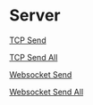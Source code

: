 # Server

[TCP Send](TCP%20Send)

[TCP Send All](TCP%20Send%20All)

[Websocket Send](Websocket%20Send)

[Websocket Send All](Websocket%20Send%20All)